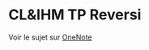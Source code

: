 # CL&IHM TP Reversi

Voir le sujet sur <a target="_blank" href="https://univgrenoble.sharepoint.com/sites/L3MIAGE2021-2022Teams/_layouts/15/Doc.aspx?sourcedoc={309e8c40-3995-46db-926a-04b4caac7246}&action=edit&wd=target%28_Biblioth%C3%A8que%20de%20contenu%2FCL%20et%20IHM.one%7C1ae9cd34-8d56-4585-a4ff-b90037c5abf8%2FTP%204-5%20%20R%C3%A9versi%20%28Angular%5C%29%7Cae281f4b-b5a1-4fe2-9479-b4dd07f812a4%2F%29">OneNote</a>
